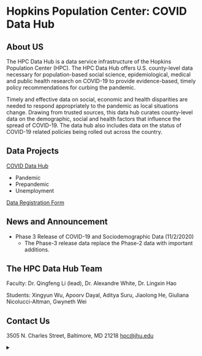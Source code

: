 # Hopkins Population Center: COVID Data Hub

## About US

The HPC Data Hub is a data service infrastructure of the Hopkins Population Center (HPC). The HPC Data Hub offers U.S. county-level data necessary for population-based social science, epidemiological, medical and public health research on COVID-19 to provide evidence-based, timely policy recommendations for curbing the pandemic.

Timely and effective data on social, economic and health disparities are needed to respond appropriately to the pandemic as local situations change. Drawing from trusted sources, this data hub curates county-level data on the demographic, social and health factors that influence the spread of COVID-19. The data hub also includes data on the status of COVID-19 related policies being rolled out across the country.


## Data Projects

[COVID Data Hub](https://github.com/hpc-datahub/COVID_DataHub)
  - Pandemic
  - Prepandemic
  - Unemployment

[Data Registration Form](https://docs.google.com/forms/d/e/1FAIpQLSdX7N4w_OjVd5im6FOqr6nlyBfn2rc2Mqirrq2qPBhfD_02xw/viewform?usp=sf_link)


## News and Announcement

- Phase 3 Release of COVID-19 and Sociodemographic Data (11/2/2020)
  - The Phase-3 release data replace the Phase-2 data with important additions.


## The HPC Data Hub Team

Faculty: Dr. Qingfeng Li (lead), Dr. Alexandre White, Dr. Lingxin Hao

Students: Xingyun Wu, Apoorv Dayal, Aditya Suru, Jiaolong He, Giuliana Nicolucci-Altman, Gwyneth Wei


## Contact Us

3505 N. Charles Street, Baltimore, MD 21218
hpc@jhu.edu


<details><summary></summary>

<!-- Global site tag (gtag.js) - Google Analytics -->
<script async src="https://www.googletagmanager.com/gtag/js?id=G-581KJ5TMRV"></script>
<script>
  window.dataLayer = window.dataLayer || [];
  function gtag(){dataLayer.push(arguments);}
  gtag('js', new Date());

  gtag('config', 'G-581KJ5TMRV');
</script>

<!-- Global site tag (gtag.js) - Google Analytics -->
<script async src="https://www.googletagmanager.com/gtag/js?id=UA-193139839-1"></script>
<script>
  window.dataLayer = window.dataLayer || [];
  function gtag(){dataLayer.push(arguments);}
  gtag('js', new Date());

  gtag('config', 'UA-193139839-1');
</script>

</details>
